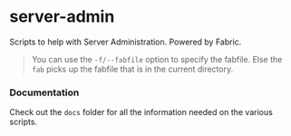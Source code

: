 # server-admin
Scripts to help with Server Administration. Powered by Fabric.

> You can use the `-f/--fabfile` option to specify the fabfile. Else the `fab` picks up the fabfile that is in the current directory.

### Documentation

Check out the `docs` folder for all the information needed on the various scripts.
